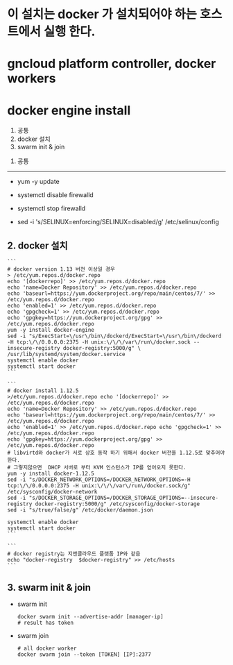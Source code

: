 # 이 설치는 docker 가 설치되어야 하는 호스트에서 실행 한다.
# gncloud platform controller, docker workers
# docker engine install


1. 공통
2. docker 설치
3. swarm init & join

<span></span>
1. 공통
------------

- yum -y update

- systemctl disable firewalld
- systemctl stop firewalld
- sed -i 's/SELINUX=enforcing/SELINUX=disabled/g' /etc/selinux/config

<span></span>
2. docker 설치
------------

    ```
	# docker version 1.13 버전 이상일 경우
	> /etc/yum.repos.d/docker.repo
	echo '[dockerrepo]' >> /etc/yum.repos.d/docker.repo
	echo 'name=Docker Repository' >> /etc/yum.repos.d/docker.repo
	echo 'baseurl=https://yum.dockerproject.org/repo/main/centos/7/' >> /etc/yum.repos.d/docker.repo
	echo 'enabled=1' >> /etc/yum.repos.d/docker.repo
	echo 'gpgcheck=1' >> /etc/yum.repos.d/docker.repo
	echo 'gpgkey=https://yum.dockerproject.org/gpg' >> /etc/yum.repos.d/docker.repo
	yum -y install docker-engine
	sed -i "s/ExecStart=\/usr\/bin\/dockerd/ExecStart=\/usr\/bin\/dockerd -H tcp:\/\/0.0.0.0:2375 -H unix:\/\/\/var\/run\/docker.sock --insecure-registry docker-registry:5000/g" \
	/usr/lib/systemd/system/docker.service
	systemctl enable docker
	systemctl start docker
    ```

    ```
    # docker install 1.12.5
    >/etc/yum.repos.d/docker.repo echo '[dockerrepo]' >> /etc/yum.repos.d/docker.repo
    echo 'name=Docker Repository' >> /etc/yum.repos.d/docker.repo
    echo 'baseurl=https://yum.dockerproject.org/repo/main/centos/7/' >> /etc/yum.repos.d/docker.repo
    echo 'enabled=1' >> /etc/yum.repos.d/docker.repo echo 'gpgcheck=1' >> /etc/yum.repos.d/docker.repo
    echo 'gpgkey=https://yum.dockerproject.org/gpg' >> /etc/yum.repos.d/docker.repo
    # libvirtd와 docker가 서로 상호 동작 하기 위해서 docker 버전을 1.12.5로 맞추어야 한다.
    # 그렇지않으면  DHCP 서버로 부터 KVM 인스턴스가 IP를 얻어오지 못한다.
    yum -y install docker-1.12.5
    sed -i "s/DOCKER_NETWORK_OPTIONS=/DOCKER_NETWORK_OPTIONS=-H tcp:\/\/0.0.0.0:2375 -H unix:\/\/\/var\/run\/docker.sock/g" /etc/sysconfig/docker-network
    sed -i "s/DOCKER_STORAGE_OPTIONS=/DOCKER_STORAGE_OPTIONS=--insecure-registry docker-registry:5000/g" /etc/sysconfig/docker-storage
    sed -i "s/true/false/g" /etc/docker/daemon.json

    systemctl enable docker
    systemctl start docker
    ```

    ```
    # docker registry는 지앤클라우드 플랫폼 IP와 같음
    echo "docker-registry  $docker-registry" >> /etc/hosts
    ```
<span></span>
3. swarm init & join
--------------------

- swarm init
    ```
    docker swarm init --advertise-addr [manager-ip]
    # result has token
    ```
- swarm join
    ```
    # all docker worker
    docker swarm join --token [TOKEN] [IP]:2377
    ```